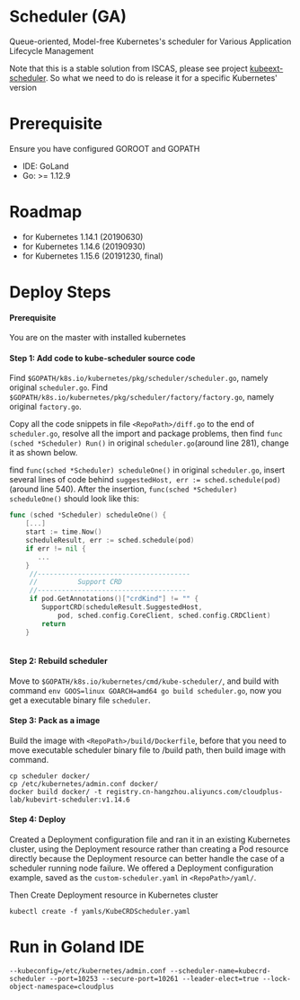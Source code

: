 # Scheduler (GA)

Queue-oriented, Model-free Kubernetes's scheduler for Various Application Lifecycle Management

Note that this is a stable solution from ISCAS, please see project [kubeext-scheduler](https://github.com/kubesys/kubeext-scheduler).
So what we need to do is release it for a specific Kubernetes' version

# Prerequisite

Ensure you have configured GOROOT and GOPATH

- IDE: GoLand 
- Go: >= 1.12.9

# Roadmap

- for Kubernetes 1.14.1 (20190630)
- for Kubernetes 1.14.6 (20190930)
- for Kubernetes 1.15.6 (20191230, final)

# Deploy Steps
#### Prerequisite

You are on the master with installed kubernetes

#### Step 1: Add code to kube-scheduler source code
Find `$GOPATH/k8s.io/kubernetes/pkg/scheduler/scheduler.go`, namely original `scheduler.go`.
Find `$GOPATH/k8s.io/kubernetes/pkg/scheduler/factory/factory.go`, namely original `factory.go`.

Copy all the code snippets in file `<RepoPath>/diff.go` to the end of `scheduler.go`, resolve all the import and package problems, then find `func (sched *Scheduler) Run()` in original `scheduler.go`(around line 281), change it as shown below.

find `func(sched *Scheduler) scheduleOne()` in original `scheduler.go`, insert several lines of code behind 
`suggestedHost, err := sched.schedule(pod)`
(around line 540). After the insertion, `func(sched *Scheduler) scheduleOne()` should look like this:

```go
func (sched *Scheduler) scheduleOne() {
	[...]
	start := time.Now()
	scheduleResult, err := sched.schedule(pod)
	if err != nil {
	   ...
	} 
	 //--------------------------------------
	 //          Support CRD
	 //-------------------------------------
	 if pod.GetAnnotations()["crdKind"] != "" {
		SupportCRD(scheduleResult.SuggestedHost,
			pod, sched.config.CoreClient, sched.config.CRDClient)
		return
	}
	   
```

#### Step 2: Rebuild scheduler
Move to `$GOPATH/k8s.io/kubernetes/cmd/kube-scheduler/`, and build with command `env GOOS=linux GOARCH=amd64 go build scheduler.go`, now you get a executable binary file `scheduler`.
#### Step 3: Pack as a image
Build the image with `<RepoPath>/build/Dockerfile`, before that you need to move executable scheduler binary file to /build path, then build image with command.

```
cp scheduler docker/
cp /etc/kubernetes/admin.conf docker/
docker build docker/ -t registry.cn-hangzhou.aliyuncs.com/cloudplus-lab/kubevirt-scheduler:v1.14.6
```
#### Step 4: Deploy
Created a Deployment configuration file and ran it in an existing Kubernetes cluster, using the Deployment resource rather than creating a Pod resource directly because the Deployment resource can better handle the case of a scheduler running node failure. We offered a Deployment configuration example, saved as the `custom-scheduler.yaml` in `<RepoPath>/yaml/`.

Then Create Deployment resource in Kubernetes cluster

```
kubectl create -f yamls/KubeCRDScheduler.yaml
```

# Run in Goland IDE

```
--kubeconfig=/etc/kubernetes/admin.conf --scheduler-name=kubecrd-scheduler --port=10253 --secure-port=10261 --leader-elect=true --lock-object-namespace=cloudplus
```
